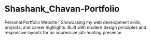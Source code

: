 # Shashank_Chavan-Portfolio
Personal Portfolio Website | Showcasing my web development skills, projects, and career highlights. Built with modern design principles and responsive layouts for an impressive job-hunting presence.
